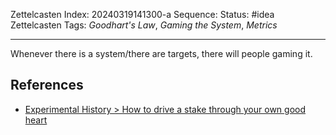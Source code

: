 Zettelcasten Index: 20240319141300-a
Sequence:
Status: #idea
Zettelcasten Tags: *Goodhart's Law*, *Gaming the System*, *Metrics*

---

Whenever there is a system/there are targets, there will people gaming it.

## References

* [Experimental History > How to drive a stake through your own good heart](../references/Experimental%20History.md#how-to-drive-a-stake-through-your-own-good-heart)
